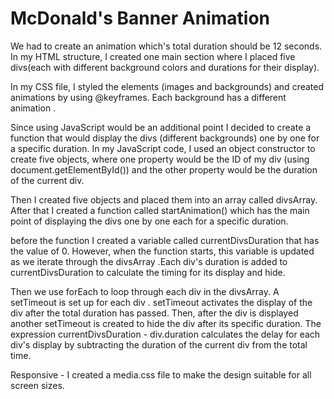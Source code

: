 # McDonald's Banner Animation 

We had to create an animation which's total duration should be 12 seconds. In my HTML structure, I created one main section where I placed five divs(each with different background colors and durations for their display).

In my CSS file, I styled the elements (images and backgrounds) and created animations by using @keyframes. Each background has a different animation .

Since  using JavaScript would be an additional point I decided to create a function that would display the divs (different backgrounds) one by one for a specific duration. In my JavaScript code, I used an object constructor to create five objects, where one property would be the ID of my div (using document.getElementById()) and the other property would be the duration of the current div. 

Then I created five objects and placed them into an array called divsArray. After that I created a function called startAnimation() which has the main point of displaying the divs one by one  each for a specific duration.

before the function  I created a variable called currentDivsDuration  that has the value of  0. However, when the function starts, this variable is updated as we iterate through the divsArray .Each div's duration is added to currentDivsDuration to calculate the timing for its display and hide.

Then we use forEach to loop through each div in the divsArray. A setTimeout is set up for each div . setTimeout  activates the display of the div after the total duration has passed. Then, after the div is displayed another setTimeout is created to hide the div after its specific duration. The expression currentDivsDuration - div.duration calculates the delay for each div's display by subtracting the duration of the current div from the total time.

Responsive - I created a media.css file to make the design suitable for all screen sizes.


